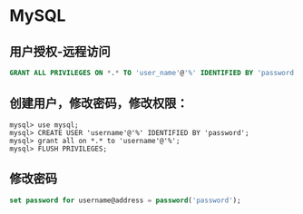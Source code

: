 # MySQL
## 用户授权-远程访问
```sql
GRANT ALL PRIVILEGES ON *.* TO 'user_name'@'%' IDENTIFIED BY 'password' WITH GRANT OPTION;
```

## 创建用户，修改密码，修改权限：
```shell
mysql> use mysql;
mysql> CREATE USER 'username'@'%' IDENTIFIED BY 'password';
mysql> grant all on *.* to 'username'@'%';
mysql> FLUSH PRIVILEGES;
```

## 修改密码
```sql
set password for username@address = password('password');
```
